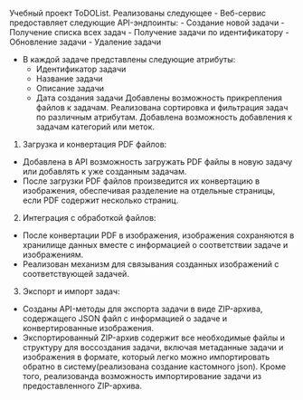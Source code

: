 Учебный проект ToDOList. Реализованы следующее - Веб-сервис предоставляет следующие API-эндпоинты:
    - Создание новой задачи
    - Получение списка всех задач
    - Получение задачи по идентификатору
    - Обновление задачи
    - Удаление задачи
- В каждой задаче представлены следующие атрибуты:
    - Идентификатор задачи
    - Название задачи
    - Описание задачи
    - Дата создания задачи
Добавлены возможность прикрепления файлов к задачам. Реализована сортировка и фильтрация задач по различным атрибутам. Добавлена возможность добавления к задачам категорий или меток.
1. Загрузка и конвертация PDF файлов:
- Добавлена в API возможность загружать PDF файлы в новую задачу или добавлять к уже созданным задачам.
- После загрузки PDF файлов произведится их конвертацию в изображения, обеспечивая разделение на отдельные страницы, если PDF содержит несколько страниц.
2. Интеграция с обработкой файлов:
- После конвертации PDF в изображения, изображения сохраняются в хранилище данных вместе с информацией о соответствии задаче и изображениям.
- Реализован механизм для связывания созданных изображений с соответствующей задачей.
3. Экспорт и импорт задач:
- Созданы API-методы для экспорта задачи в виде ZIP-архива, содержащего JSON файл с информацией о задаче и конвертированные изображения.
- Экспортированный ZIP-архив содержит все необходимые файлы и структуру для воссоздания задачи, включая метаданные задачи и изображения в формате, который легко можно импортировать обратно в систему(реализована создание кастомного json).
Кроме того, реализованда возможность импортирование задачи из предоставленного ZIP-архива.
